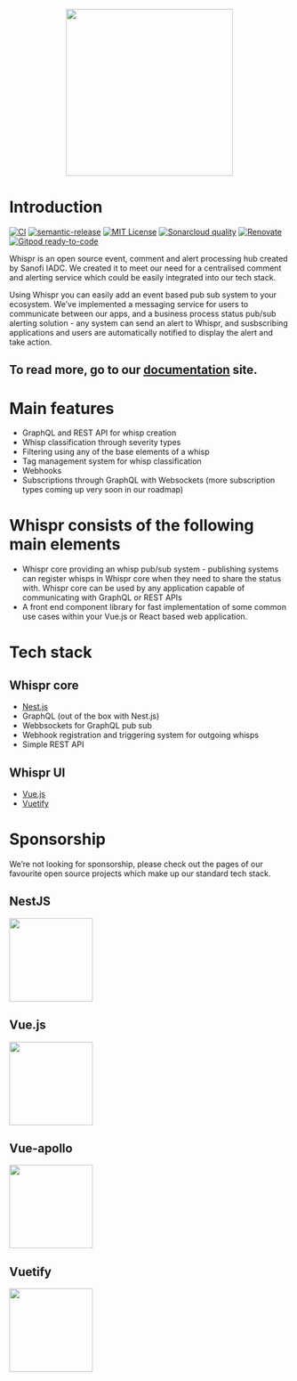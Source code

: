 [<div style="text-align:center"><img  src="docs/.vuepress/public/whispr_logo_charcoal_back.svg" height=300></div>]((https://sanofi-iadc.github.io/whispr/))

# Introduction

[![CI][ci-shield]][ci-url]
[![semantic-release][semantic-release-shield]][semantic-release-url]
[![MIT License][license-shield]][license-url]
[![Sonarcloud quality][sonarcloud-shield]][sonarcloud-url]
[![Renovate][renovate-shield]][renovate-url]
[![Gitpod ready-to-code](gitpod-shield)](gitpod-url)

Whispr is an open source event, comment and alert processing hub created by Sanofi IADC. We created it to meet our need for a centralised comment and alerting service which could be easily integrated into our tech stack.

Using Whispr you can easily add an event based pub sub system to your ecosystem. We’ve implemented a messaging service for users to communicate between our apps, and a business process status pub/sub alerting solution - any system can send an alert to Whispr, and susbscribing applications and users are automatically notified to display the alert and take action.

## To read more, go to our [documentation](https://sanofi-iadc.github.io/whispr/) site.

# Main features

* GraphQL and REST API for whisp creation
* Whisp classification through severity types
* Filtering using any of the base elements of a whisp
* Tag management system for whisp classification
* Webhooks
* Subscriptions through GraphQL with Websockets (more subscription types coming up very soon in our roadmap)

# Whispr consists of the following main elements

* Whispr core providing an whisp pub/sub system - publishing systems can register whisps in Whispr core when they need to share the status with. Whispr core can be used by any application capable of communicating with GraphQL or REST APIs
* A front end component library for fast implementation of some common use cases within your Vue.js or React based web application.

# Tech stack

## Whispr core
* [Nest.js](https://docs.nestjs.com/)
* GraphQL (out of the box with Nest.js)
* Webbsockets for GraphQL pub sub
* Webhook registration and triggering system for outgoing whisps
* Simple REST API

## Whispr UI

* [Vue.js](https://vuejs.org/)
* [Vuetify](https://vuetifyjs.com/)


# Sponsorship

We’re not looking for sponsorship, please check out the pages of our favourite open source projects which make up our standard tech stack.

## NestJS

[<img src="docs/assets/nestjs_logo.svg" height = 150>](https://docs.nestjs.com/support)

## Vue.js
[<img src="docs/assets/vuejs_logo.svg" height = 150>](https://vuejs.org/support-vuejs/)

## Vue-apollo
[<img src="docs/assets/vue_apollo_logo.png" height = 150>](https://github.com/sponsors/Akryum)


## Vuetify
[<img src="docs/assets/vuetify_logo.svg" height = 150>](https://vuetifyjs.com/en/introduction/sponsors-and-backers/)

[ci-shield]: https://github.com/Sanofi-IADC/whispr/workflows/CI/badge.svg?branch=master&event=push
[ci-url]: https://github.com/Sanofi-IADC/whispr/actions

[semantic-release-shield]: https://img.shields.io/badge/%20%20%F0%9F%93%A6%F0%9F%9A%80-semantic--release-e10079.svg
[semantic-release-url]: https://github.com/Sanofi-IADC/whispr/releases

[license-shield]: https://img.shields.io/badge/License-MIT-green.svg
[license-url]: https://github.com/Sanofi-IADC/whispr/blob/master/LICENSE

[sonarcloud-shield]: https://sonarcloud.io/api/project_badges/measure?project=Sanofi-IADC_whispr&metric=alert_status
[sonarcloud-url]: https://sonarcloud.io/dashboard?id=Sanofi-IADC_whispr

[renovate-shield]: https://img.shields.io/badge/renovate-enabled-brightgreen.svg
[renovate-url]: https://renovatebot.com

[gitpod-shield]: https://img.shields.io/badge/Gitpod-ready--to--code-blue?logo=gitpod
[gitpod-url]: https://gitpod.io/#https://github.com/Sanofi-IADC/whispr